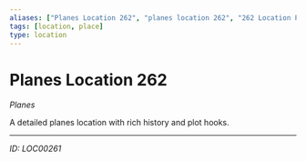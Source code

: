 ```yaml
---
aliases: ["Planes Location 262", "planes location 262", "262 Location Planes"]
tags: [location, place]
type: location
---
```


# Planes Location 262

*Planes*

A detailed planes location with rich history and plot hooks.

---
*ID: LOC00261*